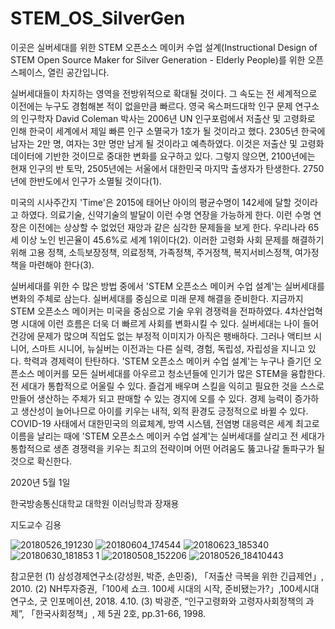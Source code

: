 # STEM_OS_SilverGen
이곳은 실버세대를 위한 STEM 오픈소스 메이커 수업 설계(Instructional Design of STEM Open Source Maker for Silver Generation - Elderly People)를 위한 오픈 스페이스, 열린 공간입니다. 

실버세대들이 차지하는 영역을 전방위적으로 확대될 것이다. 그 속도는 전 세계적으로 이전에는 누구도 경험해본 적이 없을만큼 빠르다.
영국 옥스퍼드대학 인구 문제 연구소의 인구학자 David Coleman 박사는 2006년 UN 인구포럼에서 저출산 및 고령화로 인해 한국이 세계에서 제일 빠른 인구 소멸국가 1호가 될 것이라고 했다. 2305년 한국에 남자는 2만 명, 여자는 3만 명만 남게 될 것이라고 예측하였다. 이것은 저출산 및 고령화 데이터에 기반한 것이므로 중대한 변화를 요구하고 있다. 그렇지 않으면, 2100년에는 현재 인구의 반 토막, 2505년에는 서울에서 대한민국 마지막 출생자가 탄생한다. 2750년에 한반도에서 인구가 소멸될 것이다(1). 

미국의 시사주간지 'Time'은 2015에 태어난 아이의 평균수명이 142세에 달할 것이라고 하였다. 의료기술, 신약기술의 발달이 이런 수명 연장을 가능하게 한다.
이런 수명 연장은 이전에는 상상할 수 없었던 재앙과 같은 심각한 문제들을 보게 한다. 우리나라 65세 이상 노인 빈곤율이 45.6%로 세계 1위이다(2). 이러한 고령화 사회 문제를 해결하기 위해 고용 정책, 소득보장정책, 의료정책, 가족정책, 주거정책, 복지서비스정책, 여가정책을 마련해야 한다(3).

실버세대를 위한 수 많은 방법 중에서 'STEM 오픈소스 메이커 수업 설계'는 실버세대를 변화의 주체로 삼는다. 실버세대를 중심으로 미래 문제 해결을 준비한다. 지금까지 STEM 오픈소스 메이커는 미국을 중심으로 기술 우위 경쟁력을 전파하였다. 4차산업혁명 시대에 이런 흐름은 더욱 더 빠르게 사회를 변화시킬 수 있다. 실버세대는 나이 들어 건강에 문제가 많으며 직업도 없는 부정적 이미지가 아직은 팽배하다. 그러나 액티브 시니어, 스마트 시니어, 뉴실버는 이전과는 다른 실력, 경험, 독립성, 자립성을 지니고 있다. 학력과 경제력이 탄탄하다. 'STEM 오픈소스 메이커 수업 설계'는 누구나 즐기던 오픈소스 메이커를 모든 실버세대를 아우르고 청소년들에 인기가 많은 STEM을 융합한다. 전 세대가 통합적으로 어울릴 수 있다. 즐겁게 배우며 스킬을 익히고 필요한 것을 스스로 만들어 생산하는 주체가 되고 판매할 수 있는 경지에 오를 수 있다. 경제 능력이 증가하고 생산성이 늘어나므로 아이를 키우는 내적, 외적 환경도 긍정적으로 바뀔 수 있다. COVID-19 사태에서 대한민국의 의료체계, 방역 시스템, 전염병 대응력은 세계 최고로 이름을 날리는 때에 'STEM 오픈소스 메이커 수업 설계'는 실버세대를 살리고 전 세대가 통합적으로 생존 경쟁력을 키우는 최고의 전략이며 어떤 어려움도 뚫고나갈 돌파구가 될 것으로 확신한다.


2020년 5월 1일

한국방송통신대학교 대학원 이러닝학과 장재용

지도교수 김용


![20180526_191230](https://user-images.githubusercontent.com/5047309/50425424-078a8000-08b9-11e9-826b-4186a96bdf63.jpg)
![20180604_174544](https://user-images.githubusercontent.com/5047309/50425425-078a8000-08b9-11e9-9e49-7f2d218d61ed.jpg)
![20180623_185340](https://user-images.githubusercontent.com/5047309/50425426-08231680-08b9-11e9-84ee-e73b13e6f453.jpg)
![20180630_181853 1](https://user-images.githubusercontent.com/5047309/50425427-08231680-08b9-11e9-8662-1ac241c4c4c5.jpg)
![20180508_152206](https://user-images.githubusercontent.com/5047309/50425428-08231680-08b9-11e9-907e-95d606aec897.jpg)
![20180526_18410443](https://user-images.githubusercontent.com/5047309/50513769-18b3d680-0add-11e9-8262-ea60397c6efb.jpg)


참고문헌
(1) 삼성경제연구소(강성원, 박준, 손민중), 「저출산 극복을 위한 긴급제언」, 2010.
(2) NH투자증권,「100세 쇼크. 100세 시대의 시작, 준비됐는가?」,100세시대연구소, 굿 인포메이션, 2018. 4.10.
(3) 박광준, “인구고령화와 고령자사회정책의 과제”, 「한국사회정책」, 제 5권 2호, pp.31-66, 1998.
